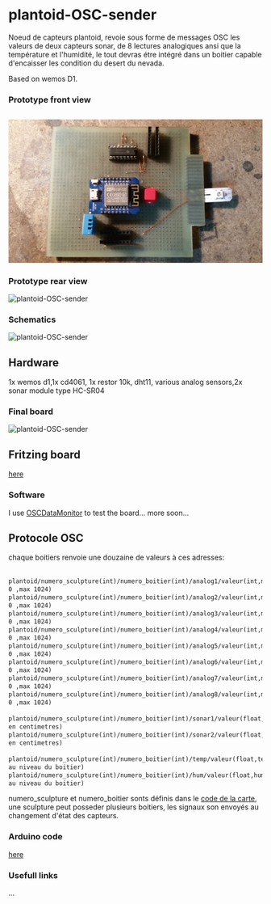 # plantoid-OSC-sender

Noeud de capteurs plantoid, revoie sous forme de messages OSC les valeurs de deux capteurs sonar, de 8 lectures analogiques ansi que la température et l'humidité, le tout devras étre intégré dans un boitier capable d'encaisser les condition du desert du nevada.

Based on wemos D1.

### Prototype front view
##
![plantoid-OSC-sender](https://github.com/mart1ver/plantoid-OSC-sender/blob/master/images/front.jpg)
### Prototype rear view
![plantoid-OSC-sender](https://github.com/mart1ver/plantoid-OSC-sender/blob/master/images/back.jpg)

### Schematics
![plantoid-OSC-sender](https://github.com/mart1ver/plantoid-OSC-sender/blob/master/shema%20fritzing/plantoid_sch%C3%A9ma.jpg)
## Hardware
1x wemos d1,1x cd4061, 1x restor 10k, dht11, various analog sensors,2x sonar module type HC-SR04
### Final board
![plantoid-OSC-sender](https://github.com/mart1ver/plantoid-OSC-sender/blob/master/shema%20fritzing/plantoid_circuit%20imprim%C3%A9.jpg)
## Fritzing board
[here](https://github.com/mart1ver/plantoid-OSC-sender/blob/master/shema%20fritzing/plantoid%20box%20Sketch.fzz)
### Software
I use [OSCDataMonitor](https://github.com/kasperkamperman/OSCDataMonitor) to test the board... more soon...
## Protocole OSC
chaque boitiers renvoie une douzaine de valeurs à ces adresses:
```

plantoid/numero_sculpture(int)/numero_boitier(int)/analog1/valeur(int,min 0 ,max 1024)
plantoid/numero_sculpture(int)/numero_boitier(int)/analog2/valeur(int,min 0 ,max 1024)
plantoid/numero_sculpture(int)/numero_boitier(int)/analog3/valeur(int,min 0 ,max 1024)
plantoid/numero_sculpture(int)/numero_boitier(int)/analog4/valeur(int,min 0 ,max 1024)
plantoid/numero_sculpture(int)/numero_boitier(int)/analog5/valeur(int,min 0 ,max 1024)
plantoid/numero_sculpture(int)/numero_boitier(int)/analog6/valeur(int,min 0 ,max 1024)
plantoid/numero_sculpture(int)/numero_boitier(int)/analog7/valeur(int,min 0 ,max 1024)
plantoid/numero_sculpture(int)/numero_boitier(int)/analog8/valeur(int,min 0 ,max 1024)

plantoid/numero_sculpture(int)/numero_boitier(int)/sonar1/valeur(float,distance en centimetres)
plantoid/numero_sculpture(int)/numero_boitier(int)/sonar2/valeur(float,distance en centimetres)

plantoid/numero_sculpture(int)/numero_boitier(int)/temp/valeur(float,temperature au niveau du boitier)
plantoid/numero_sculpture(int)/numero_boitier(int)/hum/valeur(float,humidité au niveau du boitier)

```

numero_sculpture et numero_boitier sonts définis dans le  [code de la carte](https://github.com/mart1ver/plantoid-OSC-sender/blob/master/code%20arduino/plantoid-osc-sender.ino), une sculpture peut posseder plusieurs boitiers, les signaux son envoyés au changement d'état des capteurs.

### Arduino code
[here](https://github.com/mart1ver/plantoid-OSC-sender/blob/master/code%20arduino/plantoid-osc-sender.ino)

### Usefull links

...
